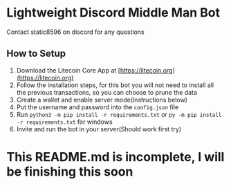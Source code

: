 # Lightweight Discord Middle Man Bot

Contact static8596 on discord for any questions

## How to Setup
1. Download the Litecoin Core App at [https://litecoin.org](https://litecoin.org)
2. Follow the installation steps, for this bot you will not need to install all the previous transactions, so you can choose to prune the data
3. Create a wallet and enable server mode(Instructions below)
4. Put the username and password into the `config.json` file
5. Run `python3 -m pip install -r requirements.txt` or `py -m pip install -r requirements.txt` for windows
6. Invite and run the bot in your server(Should work first try)

# This README.md is incomplete, I will be finishing this soon
